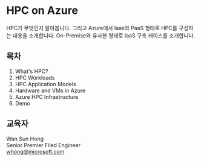 # HPC on Azure
HPC가 무엇인지 알아봅니다.
그리고 Azure에서 Iaas와 PaaS 형태로 HPC를 구성하는 내용을 소개합니다.
On-Premise와 유사한 형태로 IaaS 구축 케이스를 소개합니다.

## 목차

1. What's HPC?
2. HPC Workloads
3. HPC Application Models
4. Hardware and VMs in Azure
5. Azure HPC Infrastructure
6. Demo

## 교육자

Wan Sun Hong  
Senior Premier Filed Engineer  
whong@microsoft.com  



